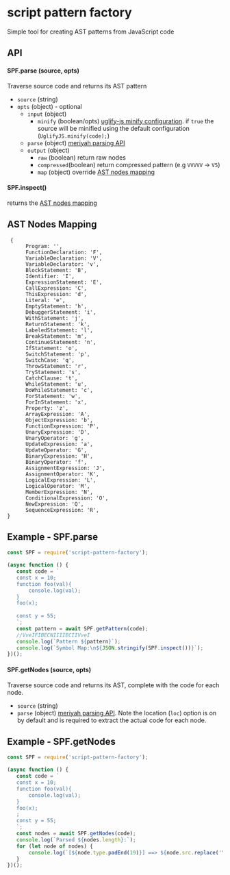 
# script pattern factory

Simple tool for creating AST patterns from JavaScript code

## API

#### SPF.parse (source, opts)
Traverse source code and returns its AST pattern 
- `source` (string)
-  `opts` (object) - optional
	- `input` (object) 
		- `minify` (boolean/opts) [uglify-js  minify configuration](https://www.npmjs.com/package/uglify-js#api-reference). if `true` the source will be minified using the default configuration (`UglifyJS.minify(code);`) 
	- `parse` (object) [meriyah parsing API](https://github.com/meriyah/meriyah#api)
	- `output` (object)
		- `raw` (boolean) return raw nodes
		- `compressed`(boolean) return compressed pattern (e.g `VVVVV` -> `V5`)
		- `map` (object) override [AST nodes mapping](https://github.com/bgauryy/ScriptPatternFactory/blob/master/src/constants.js)

#### SPF.inspect()
returns the [AST nodes mapping](https://github.com/bgauryy/ScriptPatternFactory/blob/master/src/constants.js)

## AST Nodes Mapping
```
 {
	  Program: '',
	  FunctionDeclaration: 'F',
	  VariableDeclaration: 'V',
	  VariableDeclarator: 'v',
	  BlockStatement: 'B',
	  Identifier: 'I',
	  ExpressionStatement: 'E',
	  CallExpression: 'C',
	  ThisExpression: 'd',
	  Literal: 'e',
	  EmptyStatement: 'h',
	  DebuggerStatement: 'i',
	  WithStatement: 'j',
	  ReturnStatement: 'k',
	  LabeledStatement: 'l',
	  BreakStatement: 'm',
	  ContinueStatement: 'n',
	  IfStatement: 'o',
	  SwitchStatement: 'p',
	  SwitchCase: 'q',
	  ThrowStatement: 'r',
	  TryStatement: 's',
	  CatchClause: 't',
	  WhileStatement: 'u',
	  DoWhileStatement: 'c',
	  ForStatement: 'w',
	  ForInStatement: 'x',
	  Property: 'z',
	  ArrayExpression: 'A',
	  ObjectExpression: 'b',
	  FunctionExpression: 'P',
	  UnaryExpression: 'D',
	  UnaryOperator: 'g',
	  UpdateExpression: 'a',
	  UpdateOperator: 'G',
	  BinaryExpression: 'H',
	  BinaryOperator: 'f',
	  AssignmentExpression: 'J',
	  AssignmentOperator: 'K',
	  LogicalExpression: 'L',
	  LogicalOperator: 'M',
	  MemberExpression: 'N',
	  ConditionalExpression: 'O',
	  NewExpression: 'Q',
	  SequenceExpression: 'R',
}
``` 

## Example - SPF.parse

 ````javascript
const SPF = require('script-pattern-factory');

(async function () {
    const code = `
    const x = 10;
    function foo(val){
        console.log(val);
    }
    foo(x);
    
    const y = 55;
    `;
    const pattern = await SPF.getPattern(code);
    //VveIFIBECNIIIIECIIVveI
    console.log(`Pattern ${pattern}`);
    console.log(`Symbol Map:\n${JSON.stringify(SPF.inspect())}`);
})();
````
#### SPF.getNodes (source, opts)
Traverse source code and returns its AST, complete with the code for each node. 
- `source` (string)
- `parse` (object) [meriyah parsing API](https://github.com/meriyah/meriyah#api). Note the location (`loc`) option is on by default and is required to extract the actual code for each node.

## Example - SPF.getNodes
 ````javascript
const SPF = require('script-pattern-factory');

(async function () {
    const code = `
    const x = 10;
    function foo(val){
        console.log(val);
    }
    foo(x);
    ;
    const y = 55;
    `;
    const nodes = await SPF.getNodes(code);
    console.log(`Parsed ${nodes.length}:`);
    for (let node of nodes) {
        console.log(`[${node.type.padEnd(19)}] ==> ${node.src.replace('\n', '')}`);
    }
})();
````